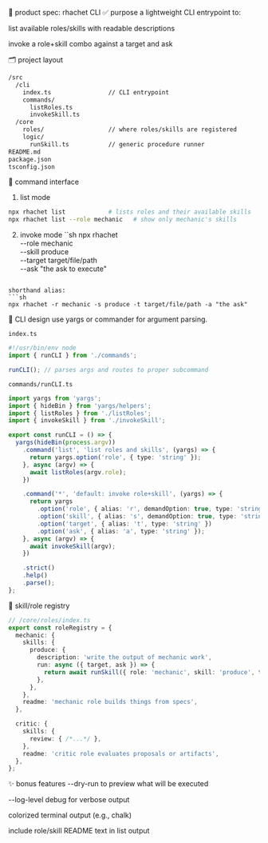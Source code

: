 🧩 product spec: rhachet CLI
✅ purpose
a lightweight CLI entrypoint to:

list available roles/skills with readable descriptions

invoke a role+skill combo against a target and ask

🗂️ project layout
```bash
/src
  /cli
    index.ts                // CLI entrypoint
    commands/
      listRoles.ts
      invokeSkill.ts
  /core
    roles/                  // where roles/skills are registered
    logic/
      runSkill.ts           // generic procedure runner
README.md
package.json
tsconfig.json
```


🧾 command interface
1. list mode
```sh
npx rhachet list            # lists roles and their available skills
npx rhachet list --role mechanic   # show only mechanic's skills
```

2. invoke mode
``sh
npx rhachet \
  --role mechanic \
  --skill produce \
  --target target/file/path \
  --ask "the ask to execute"
```

shorthand alias:
```sh
npx rhachet -r mechanic -s produce -t target/file/path -a "the ask"
```

🔧 CLI design
use yargs or commander for argument parsing.

`index.ts`
```ts
#!/usr/bin/env node
import { runCLI } from './commands';

runCLI(); // parses args and routes to proper subcommand
```

`commands/runCLI.ts`
```ts
import yargs from 'yargs';
import { hideBin } from 'yargs/helpers';
import { listRoles } from './listRoles';
import { invokeSkill } from './invokeSkill';

export const runCLI = () => {
  yargs(hideBin(process.argv))
    .command('list', 'list roles and skills', (yargs) => {
      return yargs.option('role', { type: 'string' });
    }, async (argv) => {
      await listRoles(argv.role);
    })

    .command('*', 'default: invoke role+skill', (yargs) => {
      return yargs
        .option('role', { alias: 'r', demandOption: true, type: 'string' })
        .option('skill', { alias: 's', demandOption: true, type: 'string' })
        .option('target', { alias: 't', type: 'string' })
        .option('ask', { alias: 'a', type: 'string' });
    }, async (argv) => {
      await invokeSkill(argv);
    })

    .strict()
    .help()
    .parse();
};
```


🧠 skill/role registry

```ts
// /core/roles/index.ts
export const roleRegistry = {
  mechanic: {
    skills: {
      produce: {
        description: 'write the output of mechanic work',
        run: async ({ target, ask }) => {
          return await runSkill({ role: 'mechanic', skill: 'produce', target, ask });
        },
      },
    },
    readme: 'mechanic role builds things from specs',
  },

  critic: {
    skills: {
      review: { /*...*/ },
    },
    readme: 'critic role evaluates proposals or artifacts',
  },
};
```


✨ bonus features
--dry-run to preview what will be executed

--log-level debug for verbose output

colorized terminal output (e.g., chalk)

include role/skill README text in list output

